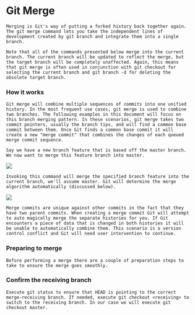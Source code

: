 # Git Merge
 
 `Merging is Git's way of putting a forked history back together again. The git merge command lets you take the independent lines of development created by git branch and integrate them into a single branch.`

`Note that all of the commands presented below merge into the current branch. The current branch will be updated to reflect the merge, but the target branch will be completely unaffected. Again, this means that git merge is often used in conjunction with git checkout for selecting the current branch and git branch -d for deleting the obsolete target branch.`

### How it works

`Git merge will combine multiple sequences of commits into one unified history. In the most frequent use cases, git merge is used to combine two branches. The following examples in this document will focus on this branch merging pattern. In these scenarios, git merge takes two commit pointers, usually the branch tips, and will find a common base commit between them. Once Git finds a common base commit it will create a new "merge commit" that combines the changes of each queued merge commit sequence.`

`Say we have a new branch feature that is based off the master branch. We now want to merge this feature branch into master.`

<img src="https://wac-cdn.atlassian.com/dam/jcr:86eba9ec-9391-45ea-800a-948cec1f2ed7/Branch-2.png?cdnVersion=1118"/>

`Invoking this command will merge the specified branch feature into the current branch, we'll assume master. Git will determine the merge algorithm automatically (discussed below).`

<img src="https://wac-cdn.atlassian.com/dam/jcr:83323200-3c57-4c29-9b7e-e67e98745427/Branch-1.png?cdnVersion=1118"/>

`Merge commits are unique against other commits in the fact that they have two parent commits. When creating a merge commit Git will attempt to auto magically merge the separate histories for you. If Git encounters a piece of data that is changed in both histories it will be unable to automatically combine them. This scenario is a version control conflict and Git will need user intervention to continue. `

### Preparing to merge

`Before performing a merge there are a couple of preparation steps to take to ensure the merge goes smoothly.`

### Confirm the receiving branch

`Execute git status to ensure that HEAD is pointing to the correct merge-receiving branch. If needed, execute git checkout <receiving> to switch to the receiving branch. In our case we will execute git checkout master.`
